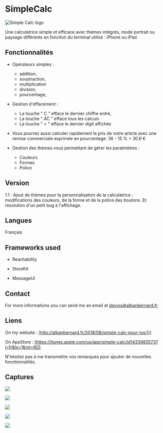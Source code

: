 # SimpleCalc

![Simple Calc logo](https://albanbernard.fr/ABApps/SimpleCalc160.jpg)

Une calculatrice simple et efficace avec thèmes intégrés, mode portrait ou paysage différents en fonction du terminal utilisé : iPhone ou iPad.

## Fonctionnalités

- Opérateurs simples : 
	- addition, 
	- soustraction, 
	- multiplication 
	- division,
	- pourcentage,

- Gestion d'effacement :
	-  La touche " C " efface le dernier chiffre entré,
	-  La touche " AC " efface tous les calculs 
	-  La touche " > " efface le dernier digit affichés

- Vous pourrez aussi calculer rapidement le prix de votre article avec une remise commerciale exprimée en pourcentage: 36 - 15 % = 30.6 €

- Gestion des thèmes vous permettant de gérer les paratmètres :
	- Couleurs
	- Formes
	- Police

## Version

1.1 : Ajout de thèmes pour la personnalisation de la calculatrice : modifications des couleurs, de la forme et de la police des boutons. Et résolution d'un petit bug à l'affichage.


## Langues

Français

## Frameworks used

- Reachability


- StoreKit
- MessageUI


## Contact

For more informations you can send me an email at  <devios@albanbernard.fr> 

## Liens

On my website : [http://albanbernard.fr/2018/08/simple-calc-pour-ios/]()

On AppStore : [https://itunes.apple.com/us/app/simple-calc/id1433983573?l=fr&ls=1&mt=8]()

N'hésitez pas à me transmettre vos remarques pour ajouter de nouvelles fonctionnalités.


## Captures
![](https://albanbernard.fr/ABApps/SimpleCalc/Simulator%20Screen%20Shot%20-%20iPhone%20X%20-%202018-09-01%20at%2010.48.58.png)

![](https://albanbernard.fr/ABApps/SimpleCalc/Simulator%20Screen%20Shot%20-%20iPhone%20X%20-%202018-09-01%20at%2010.49.36.png)

![](https://albanbernard.fr/ABApps/SimpleCalc/Simulator%20Screen%20Shot%20-%20iPhone%20X%20-%202018-09-01%20at%2010.50.05.png)

![](https://albanbernard.fr/ABApps/SimpleCalc/Simulator%20Screen%20Shot%20-%20iPhone%20X%20-%202018-09-01%20at%2010.51.36.png)

![](https://albanbernard.fr/ABApps/SimpleCalc/Simulator%20Screen%20Shot%20-%20iPhone%20X%20-%202018-09-01%20at%2010.53.18.png)